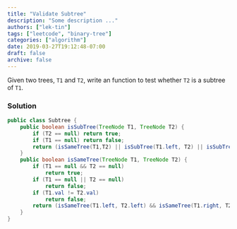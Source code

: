 ```yaml
---
title: "Validate Subtree"
description: "Some description ..."
authors: ["lek-tin"]
tags: ["leetcode", "binary-tree"]
categories: ["algorithm"]
date: 2019-03-27T19:12:48-07:00
draft: false
archive: false
---
```

Given two trees, `T1` and `T2`, write an function to test whether `T2` is a subtree of `T1`.

### Solution
```java
public class Subtree {
    public boolean isSubTree(TreeNode T1, TreeNode T2) {
        if (T2 == null) return true;
        if (T1 == null) return false;
        return (isSameTree(T1,T2) || isSubTree(T1.left, T2) || isSubTree(T1.right, T2));
    }
    public boolean isSameTree(TreeNode T1, TreeNode T2) {
        if (T1 == null && T2 == null)
            return true;
        if (T1 == null || T2 == null)
            return false;
        if (T1.val != T2.val)
            return false;
        return (isSameTree(T1.left, T2.left) && isSameTree(T1.right, T2.right));
    }
}
```